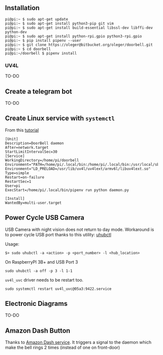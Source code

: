 ## Installation

```
pi@pi:~ $ sudo apt-get update
pi@pi:~ $ sudo apt-get install python3-pip git vim
pi@pi:~ $ sudo apt-get install build-essential libssl-dev libffi-dev python-dev
pi@pi:~ $ sudo apt-get install python-rpi.gpio python3-rpi.gpio
pi@pi:~ $ pip install pipenv --user
pi@pi:~ $ git clone https://oleger@bitbucket.org/oleger/doorbell.git
pi@pi:~ $ cd doorbell
pi@pi:~/doorbell $ pipenv install

``` 

### UV4L
TO-DO 


## Create a telegram bot

TO-DO

## Create Linux service with `systemctl`
From this [tutorial](https://medium.com/@benmorel/creating-a-linux-service-with-systemd-611b5c8b91d6 "")

```
[Unit]
Description=DoorBell daemon
After=network.target
StartLimitIntervalSec=30
[Service]
WorkingDirectory=/home/pi/doorbell
Environment="PATH=/home/pi/.local/bin:/home/pi/.local/bin:/usr/local/sbin:/usr/local/bin:/usr/sbin:/usr/bin:/sbin:/bin:"
Environment="LD_PRELOAD=/usr/lib/uv4l/uv4lext/armv6l/libuv4lext.so"
Type=simple
Restart=on-failure
RestartSec=1
User=pi
ExecStart=/home/pi/.local/bin/pipenv run python daemon.py

[Install]
WantedBy=multi-user.target
```



## Power Cycle USB Camera

USB Camera with night vision does not return to day mode.
Workaround is to power cycle USB port thanks to this utility: [uhubctl](https://github.com/mvp/uhubctl "")

Usage:
```
$> sudo uhubctl -a <action> -p <port_number> -l <hub_location>
```

On RaspberryPI 3B+ and USB Port 3
```
sudo uhubctl -a off -p 3 -l 1-1
```

`uv4l_uvc` driver needs to be restart too.
```
sudo systemctl restart uv4l_uvc@05a3:9422.service
```


## Electronic Diagrams

TO-DO

## Amazon Dash Button
Thanks to [Amazon Dash service](https://github.com/Nekmo/amazon-dash ""). 
It triggers a signal to the daemon which make the bell rings 2 times (instead of one on front-door)
